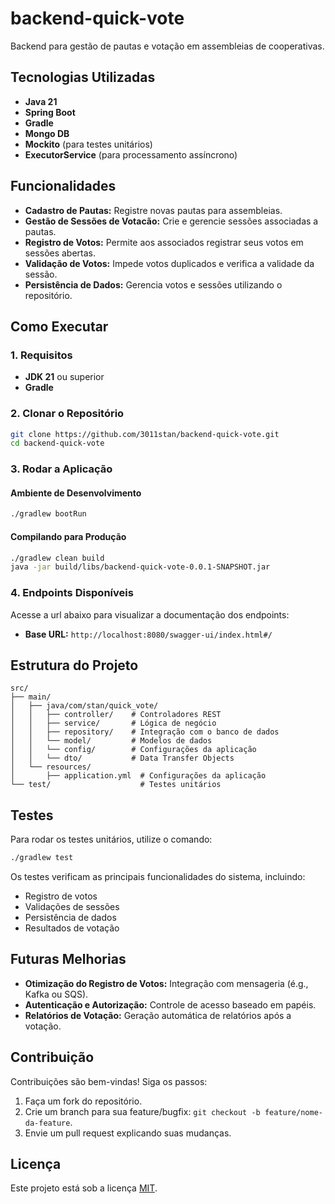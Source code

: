 # backend-quick-vote

Backend para gestão de pautas e votação em assembleias de cooperativas.

## Tecnologias Utilizadas

- **Java 21**
- **Spring Boot**
- **Gradle**
- **Mongo DB**
- **Mockito** (para testes unitários)
- **ExecutorService** (para processamento assíncrono)

## Funcionalidades

- **Cadastro de Pautas:** Registre novas pautas para assembleias.
- **Gestão de Sessões de Votacão:** Crie e gerencie sessões associadas a pautas.
- **Registro de Votos:** Permite aos associados registrar seus votos em sessões abertas.
- **Validação de Votos:** Impede votos duplicados e verifica a validade da sessão.
- **Persistência de Dados:** Gerencia votos e sessões utilizando o repositório.

## Como Executar

### 1. Requisitos
- **JDK 21** ou superior
- **Gradle**

### 2. Clonar o Repositório
```bash
git clone https://github.com/3011stan/backend-quick-vote.git
cd backend-quick-vote
```

### 3. Rodar a Aplicação
#### Ambiente de Desenvolvimento
```bash
./gradlew bootRun
```

#### Compilando para Produção
```bash
./gradlew clean build
java -jar build/libs/backend-quick-vote-0.0.1-SNAPSHOT.jar
```

### 4. Endpoints Disponíveis
Acesse a url abaixo para visualizar a documentação dos endpoints:
- **Base URL:** `http://localhost:8080/swagger-ui/index.html#/`

## Estrutura do Projeto

```plaintext
src/
├── main/
│   ├── java/com/stan/quick_vote/
│   │   ├── controller/    # Controladores REST
│   │   ├── service/       # Lógica de negócio
│   │   ├── repository/    # Integração com o banco de dados
│   │   └── model/         # Modelos de dados
│   │   └── config/        # Configurações da aplicação
│   │   └── dto/           # Data Transfer Objects
│   └── resources/
│       ├── application.yml  # Configurações da aplicação
└── test/                    # Testes unitários
```

## Testes

Para rodar os testes unitários, utilize o comando:
```bash
./gradlew test
```

Os testes verificam as principais funcionalidades do sistema, incluindo:
- Registro de votos
- Validações de sessões
- Persistência de dados
- Resultados de votação

## Futuras Melhorias

- **Otimização do Registro de Votos:** Integração com mensageria (é.g., Kafka ou SQS).
- **Autenticação e Autorização:** Controle de acesso baseado em papéis.
- **Relatórios de Votação:** Geração automática de relatórios após a votação.

## Contribuição

Contribuições são bem-vindas! Siga os passos:
1. Faça um fork do repositório.
2. Crie um branch para sua feature/bugfix: `git checkout -b feature/nome-da-feature`.
3. Envie um pull request explicando suas mudanças.

## Licença

Este projeto está sob a licença [MIT](LICENSE).

